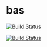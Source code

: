 # bas
[![Build Status](https://travis-ci.com/parimooa/bas.svg?token=MuKvvbbCbCihGARFt8fT&branch=development)](https://travis-ci.com/parimooa/bas)

[![Build Status](https://github.com/parimooa/bas/BAS%20%PR/badge.svg)](https://github.com/parimooa/bas/actions)